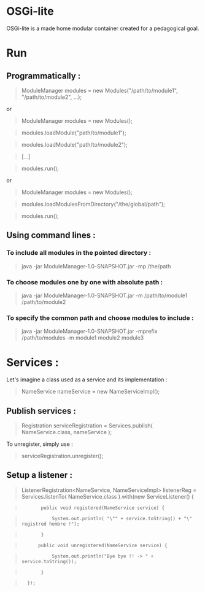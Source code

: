 OSGi-lite
=========

OSGi-lite is a made home modular container created for a pedagogical goal. 



Run
===

Programmatically : 
------------------

>ModuleManager modules = new Modules("/path/to/module1", "/path/to/module2", ...);

or

>ModuleManager modules = new Modules();

>modules.loadModule("path/to/module1");

>modules.loadModule("path/to/module2");

>[...]

>modules.run();

or

>ModuleManager modules = new Modules();

>modules.loadModulesFromDirectory("/the/global/path");

>modules.run();

Using command lines :
---------------------

### To include all modules in the pointed directory :
>java -jar ModuleManager-1.0-SNAPSHOT.jar -mp /the/path

### To choose modules one by one with absolute path :
>java -jar ModuleManager-1.0-SNAPSHOT.jar -m /path/to/module1 /path/to/module2

### To specify the common path and choose modules to include :
>java -jar ModuleManager-1.0-SNAPSHOT.jar -mprefix /path/to/modules -m module1 module2 module3



Services :
==================

Let's imagine a class used as a service and its implementation :

>NameService nameService = new NameServiceImpl();

Publish services :
------------------

>Registration<NameService> serviceRegistration = Services.publish( NameService.class, nameService );

To unregister, simply use :

>serviceRegistration.unregister();

Setup a listener :
------------------

>ListenerRegistration<NameService, NameServiceImpl> listenerReg = Services.listenTo( NameService.class ).with(new ServiceListener<NameService>() {

>            public void registered(NameService service) {                           

>                System.out.println( "\"" + service.toString() + "\" registred hombre !");

>            }

>           public void unregistered(NameService service) {

>                System.out.println("Bye bye !! -> " + service.toString());

>            }
 
>       });



